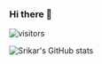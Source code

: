 ### Hi there 👋

![visitors](https://visitor-badge.glitch.me/badge?page_id=page.id&left_color=green&right_color=red)

![Srikar's GitHub stats](https://github-readme-stats.vercel.app/api?username=rathinnn&show_icons=true&theme=react)

<!--
**231tr0n/231tr0n** is a ✨ _special_ ✨ repository because its `README.md` (this file) appears on your GitHub profile.

Here are some ideas to get you started:

- 🔭 I’m currently working on ...
- 🌱 I’m currently learning ...
- 👯 I’m looking to collaborate on ...
- 🤔 I’m looking for help with ...
- 💬 Ask me about ...
- 📫 How to reach me: ...
- 😄 Pronouns: ...
- ⚡ Fun fact: ...
-->
